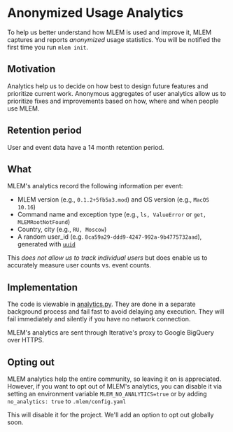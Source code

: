 # Anonymized Usage Analytics

To help us better understand how MLEM is used and improve it, MLEM captures 
and reports _anonymized_ usage statistics. You will be notified the first time 
you run `mlem init`.

## Motivation

Analytics help us to decide on how best to design future features and prioritize
current work. Anonymous aggregates of user analytics allow us to prioritize
fixes and improvements based on how, where and when people use MLEM.

## Retention period

User and event data have a 14 month retention period.

## What

MLEM's analytics record the following information per event:

- MLEM version (e.g., `0.1.2+5fb5a3.mod`) and OS version (e.g., `MacOS 10.16`)
- Command name and exception type (e.g., `ls, ValueError` or `get, MLEMRootNotFound`)
- Country, city (e.g., `RU, Moscow`)
- A random user_id (e.g. `8ca59a29-ddd9-4247-992a-9b4775732aad`), 
  generated with [`uuid`](https://docs.python.org/3/library/uuid.html)

This _does not allow us to track individual users_ but does enable us to
accurately measure user counts vs. event counts.

## Implementation

The code is viewable in [analytics.py](https://github.com/iterative/mlem/mlem/analytics.py).
They are done in a separate background process and fail fast to avoid delaying any execution. 
They will fail immediately and silently if you have no network connection.

MLEM's analytics are sent through Iterative's proxy to Google BigQuery over HTTPS.

## Opting out

MLEM analytics help the entire community, so leaving it on is appreciated.
However, if you want to opt out of MLEM's analytics, you can disable it via 
setting an environment variable `MLEM_NO_ANALYTICS=true` or by adding 
`no_analytics: true` to `.mlem/config.yaml`

This will disable it for the project. We'll add an option to opt out globally soon.
